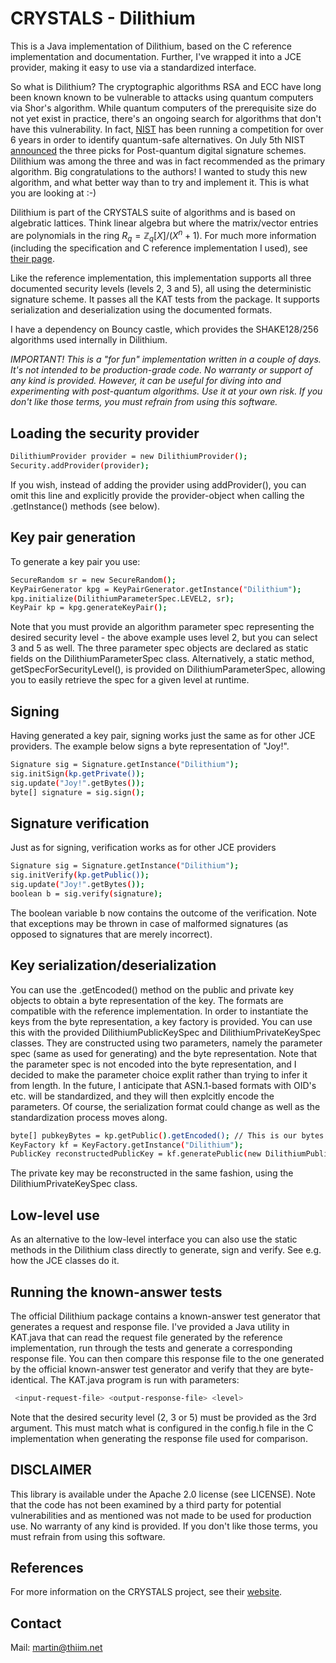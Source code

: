 # CRYSTALS - Dilithium

This is a Java implementation of Dilithium, based on the C reference implementation and documentation. Further, I've wrapped it into a JCE provider, making it easy to use via a standardized interface. 

So what is Dilithium? The cryptographic algorithms RSA and ECC have long been known known to be vulnerable to attacks using quantum computers via Shor's algorithm. While quantum computers of the prerequisite size do not yet exist in practice, there's an ongoing search for algorithms that don't have this vulnerability. In fact, [NIST](https://www.nist.gov/) has been running a competition for over 6 years in order to identify quantum-safe alternatives. On July 5th NIST [announced](https://www.nist.gov/news-events/news/2022/07/nist-announces-first-four-quantum-resistant-cryptographic-algorithms) the three picks for Post-quantum digital signature schemes. Dilithium was among the three and was in fact recommended as the primary algorithm. Big congratulations to the authors! I wanted to study this new algorithm, and what better way than to try and implement it. This is what you are looking at :-)

Dilithium is part of the CRYSTALS suite of algorithms and is based on algebratic lattices. Think linear algebra but where the matrix/vector entries are polynomials in the ring $R_q = \mathbb{Z}_q[X]/(X^n+1)$. For much more information (including the specification and C reference implementation I used), see [their page](https://pq-crystals.org/index.shtml).

Like the reference implementation, this implementation supports all three documented security levels (levels 2, 3 and 5), all using the deterministic signature scheme. It passes all the KAT tests from the package. It supports serialization and deserialization using the documented formats.

I have a dependency on Bouncy castle, which provides the SHAKE128/256 algorithms used internally in Dilithium.

*IMPORTANT! This is a "for fun" implementation written in a couple of days. It's not intended to be production-grade code. No warranty or support of any kind is provided. However, it can be useful for diving into and experimenting with post-quantum algorithms. Use it at your own risk. If you don't like those terms, you must refrain from using this software.*

## Loading the security provider

```bash
DilithiumProvider provider = new DilithiumProvider();
Security.addProvider(provider);
```

If you wish, instead of adding the provider using addProvider(), you can omit this line and explicitly provide the provider-object when calling the .getInstance() methods (see below).

## Key pair generation
To generate a key pair you use:

```bash
SecureRandom sr = new SecureRandom();
KeyPairGenerator kpg = KeyPairGenerator.getInstance("Dilithium");
kpg.initialize(DilithiumParameterSpec.LEVEL2, sr);			
KeyPair kp = kpg.generateKeyPair();
```

Note that you must provide an algorithm parameter spec representing the desired security level - the above example uses level 2, but you can select 3 and 5 as well. The three parameter spec objects are declared as static fields on the DilithiumParameterSpec class. Alternatively, a static method, getSpecForSecurityLevel(), is provided on DilithiumParameterSpec, allowing you to easily retrieve the spec for a given level at runtime. 

## Signing
Having generated a key pair, signing works just the same as for other JCE providers. The example below signs a byte representation of "Joy!".

```bash
Signature sig = Signature.getInstance("Dilithium");
sig.initSign(kp.getPrivate());
sig.update("Joy!".getBytes());
byte[] signature = sig.sign();
```
## Signature verification
Just as for signing, verification works as for other JCE providers

```bash
Signature sig = Signature.getInstance("Dilithium");
sig.initVerify(kp.getPublic());
sig.update("Joy!".getBytes());
boolean b = sig.verify(signature);
```
The boolean variable b now contains the outcome of the verification. Note that exceptions may be thrown in case of malformed signatures (as opposed to signatures that are merely incorrect). 

## Key serialization/deserialization
You can use the .getEncoded() method on the public and private key objects to obtain a byte representation of the key. The formats are compatible with the reference implementation.
In order to instantiate the keys from the byte representation, a key factory is provided. You can use this with the provided DilithiumPublicKeySpec and DilithiumPrivateKeySpec classes.
They are constructed using two parameters, namely the parameter spec (same as used for generating) and the byte representation. Note that the parameter spec is not encoded into the byte representation, and I decided to make the parameter choice explit rather than trying to infer it from length. In the future, I anticipate that ASN.1-based formats with OID's etc. will be standardized, and they will then explcitly encode the parameters. Of course, the serialization format could change as well as the standardization process moves along.

```bash
byte[] pubkeyBytes = kp.getPublic().getEncoded(); // This is our bytes to be instantiated
KeyFactory kf = KeyFactory.getInstance("Dilithium");
PublicKey reconstructedPublicKey = kf.generatePublic(new DilithiumPublicKeySpec(spec, pubkeyBytes));
```

The private key may be reconstructed in the same fashion, using the DilithiumPrivateKeySpec class.

## Low-level use
As an alternative to the low-level interface you can also use the static methods in the Dilithium class directly to generate, sign and verify. See e.g. how the JCE classes do it.

## Running the known-answer tests
The official Dilithium package contains a known-answer test generator that generates a request and response file. I've provided a Java utility in KAT.java that can read the 
request file generated by the reference implementation, run through the tests and generate a corresponding response file. You can then compare this response file to the one
generated by the official known-answer test generator and verify that they are byte-identical. The KAT.java program is run with parameters: 

```bash
 <input-request-file> <output-response-file> <level>
```
Note that the desired security level (2, 3 or 5) must be provided as the 3rd argument. This must match what is configured in the config.h file in the C implementation when generating the response file used for comparison.

## DISCLAIMER
This library is available under the Apache 2.0 license (see LICENSE). Note that the code has not been examined by a third party for potential vulnerabilities and as mentioned was not made to be used for production use. No warranty of any kind is provided. If you don't like those terms, you must refrain from using this software.

## References
For more information on the CRYSTALS project, see their [website](https://pq-crystals.org/index.shtml).

## Contact
Mail: martin@thiim.net
